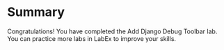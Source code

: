 # Summary

Congratulations! You have completed the Add Django Debug Toolbar lab. You can practice more labs in LabEx to improve your skills.
